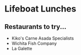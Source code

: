 # Lifeboat Lunches

## Restaurants to try...
 - Kiko's Carne Asada Specialists
 - Wichita Fish Company
 - La Galette
